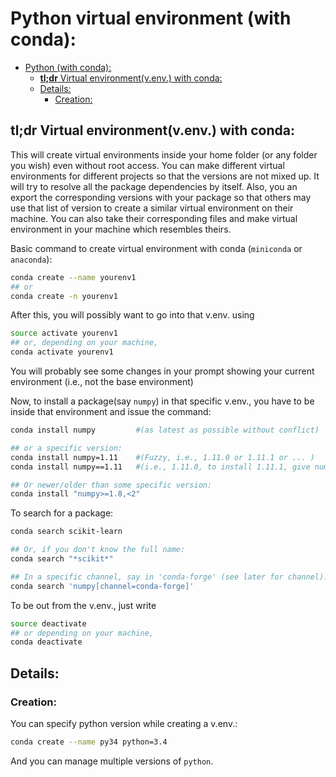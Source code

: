 # Python virtual environment (with conda):

- [Python (with conda):](#python--with-conda--)
  * [**tl;dr** Virtual environment(v.env.) with conda:](#--tl-dr---virtual-environment-venv--with-conda-)
  * [Details:](#details-)
    + [Creation:](#creation-)



## **tl;dr** Virtual environment(v.env.) with conda:
This will create virtual environments inside your home folder (or any folder you wish) even without root access.
You can make different virtual environments for different projects so that the versions are not mixed up.
It will try to resolve all the package dependencies by itself.
Also, you an export the corresponding versions with your package so that others may use that list of version to create a similar virtual environment on their machine. You can also take their corresponding files and make virtual environment in your machine which resembles theirs.


Basic command to create virtual environment with conda (`miniconda` or `anaconda`):
```bash
conda create --name yourenv1
## or
conda create -n yourenv1
```

After this, you will possibly want to go into that v.env. using
```bash
source activate yourenv1
## or, depending on your machine,
conda activate yourenv1
```
You will probably see some changes in your prompt showing your current environment (i.e., not the base environment)

Now, to install a package(say `numpy`) in that specific v.env., you have to be inside that environment and issue the command:
```bash
conda install numpy			#(as latest as possible without conflict)

## or a specific version:
conda install numpy=1.11	#(Fuzzy, i.e., 1.11.0 or 1.11.1 or ... )
conda install numpy==1.11 	#(i.e., 1.11.0, to install 1.11.1, give numpy==1.11.1)

## Or newer/older than some specific version:
conda install "numpy>=1.8,<2"
```

To search for a package:
```bash
conda search scikit-learn

## Or, if you don't know the full name:
conda search "*scikit*"

## In a specific channel, say in 'conda-forge' (see later for channel):
conda search 'numpy[channel=conda-forge]'
```

To be out from the v.env., just write
```bash
source deactivate
## or depending on your machine,
conda deactivate
```






## Details:

### Creation:
You can specify python version while creating a v.env.:
```bash
conda create --name py34 python=3.4
```



And you can manage multiple versions of `python`. 


